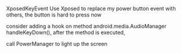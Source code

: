 
XposedKeyEvent
Use Xposed to replace my power button event with others, the button is hard to press now <p>

consider adding a hook on method android.media.AudioManager handleKeyDown(), after the method is executed, <p>
call PowerManager to light up the screen

